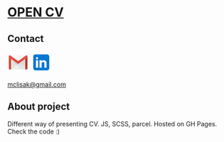# [OPEN CV](https://mclisak.github.io/cv)

## Contact

[<img src="./src/assets/gmail.png"/>](mailto:mclisak@gmail.com)
[<img src="./src/assets/linkedin.png"/>](https://www.linkedin.com/in/maciej-lisak-61643a148/)

mclisak@gmail.com

## About project

Different way of presenting CV. JS, SCSS, parcel. Hosted on GH Pages. Check the code :)
